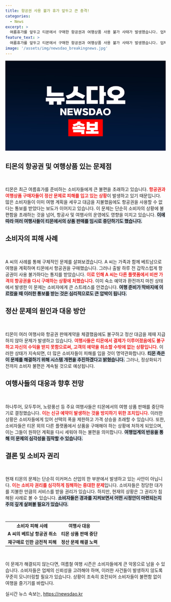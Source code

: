```yaml
---
title: 항공권 사용 불가 휴가 앞두고 큰 충격!
categories:
  - News
excerpt: >
  여름휴가를 앞두고 티몬에서 구매한 항공권과 여행상품 사용 불가 사태가 발생했습니다. 업체의 정산 지연으로 피해를 본 소비자들이 긴급히 재구매해야 하는 상황입니다. 티몬은 대처 방안을 마련 중이지만, 불편은 계속될 전망입니다.
feature_text: >
  여름휴가를 앞두고 티몬에서 구매한 항공권과 여행상품 사용 불가 사태가 발생했습니다. 업체의 정산 지연으로 피해를 본 소비자들이 긴급히 재구매해야 하는 상황입니다. 티몬은 대처 방안을 마련 중이지만, 불편은 계속될 전망입니다.
image: '/assets/img/newsdao_breakingnews.jpg'
---
```


<p><img src="/assets/img/newsdao_breakingnews.jpg" alt="cryptoinkorea 속보" /></p>

<h2 data-ke-size="size26">티몬의 항공권 및 여행상품 있는 문제점</h2>

<p data-ke-size="size16">&nbsp;</p>

<p>티몬은 최근 여름휴가를 준비하는 소비자들에게 큰 불편을 초래하고 있습니다. <b><span style="color: #ee2323;">항공권과 여행상품 구매자들이 정산 문제로 피해를 입고 있는 상황</span></b>이 발생하고 있기 때문입니다. 많은 소비자들이 이미 여행 계획을 세우고 대금을 지불했음에도 항공권을 사용할 수 없다는 통보를 받았다는 보도가 이어지고 있습니다. 이 문제는 단순히 소비자의 상황에 불편함을 초래하는 것을 넘어, 항공사 및 여행사의 운영에도 영향을 미치고 있습니다. <b><span style="background-color: #21538527;">이에 따라 여러 여행사들이 티몬에서의 상품 판매를 임시로 중단하기도 했습니다.</span></b> </p>

<h2 data-ke-size="size26">소비자의 피해 사례</h2>

<p data-ke-size="size16">&nbsp;</p>

<p>A 씨의 사례를 통해 구체적인 문제를 살펴보겠습니다. A 씨는 가족과 함께 베트남으로 여행을 계획하며 티몬에서 항공권을 구매했습니다. 그러나 출발 하루 전 갑작스럽게 항공권이 사용 불가하다는 통지를 받았습니다. <b><span style="color: #ee2323;">이로 인해 A 씨는 다른 플랫폼에서 비싼 가격의 항공권을 다시 구매하는 상황에 처했습니다.</span></b> 이미 숙소 예약과 환전까지 마친 상태에서 발생한 이 문제는 소비자에게 큰 스트레스를 안겼습니다. <b><span style="background-color: #21538527;">여행 준비가 막바지에 이르렀을 때 이러한 통보를 받는 것은 심리적으로도 큰 압박이 됩니다.</span></b> </p>

<h2 data-ke-size="size26">정산 문제의 원인과 대응 방안</h2>

<p data-ke-size="size16">&nbsp;</p>

<p>티몬이 여러 여행사와 항공권 판매계약을 체결했음에도 불구하고 정산 대금을 제때 지급하지 않아 문제가 발생하고 있습니다. <b><span style="color: #ee2323;">여행사들은 티몬에서 결제가 이루어졌음에도 불구하고 자신의 수익을 받지 못함으로써, 고객의 예약을 취소할 수밖에 없는 상황입니다.</span></b> 이러한 상태가 지속되면, 더 많은 소비자들이 피해를 입을 것이 명약관화합니다. <b><span style="background-color: #21538527;">티몬 측은 이 문제를 해결하기 위해 시스템 개편을 추진하겠다고 밝혔습니다.</span></b> 그러나, 정상화되기 전까지 소비자 불편은 계속될 것으로 예상됩니다. </p>

<h2 data-ke-size="size26">여행사들의 대응과 향후 전망</h2>

<p data-ke-size="size16">&nbsp;</p>

<p>하나투어, 모두투어, 노랑풍선 등 주요 여행사들은 티몬에서의 여행 상품 판매를 중단하기로 결정했습니다. <b><span style="color: #ee2323;">이는 신규 예약이 발생하는 것을 방지하기 위한 조치입니다.</span></b> 이러한 상황은 소비자들에게 있어 선택의 폭을 제한하고 가격 상승을 초래할 수 있습니다. 또한, 소비자들은 티몬 외의 다른 플랫폼에서 상품을 구매해야 하는 상황에 처하게 되었으며, 이는 그들이 원하던 계획을 다시 세워야 하는 불편을 의미합니다. <b><span style="background-color: #21538527;">여행업계의 반응을 통해 이 문제의 심각성을 짐작할 수 있습니다.</span></b></p>

<h2 data-ke-size="size26">결론 및 소비자 권리</h2>

<p data-ke-size="size16">&nbsp;</p>

<p>현재 티몬의 문제는 단순히 이커머스 산업의 한 부분에서 발생하고 있는 사안이 아닙니다. <b><span style="color: #ee2323;">이는 소비자 권리를 심각하게 침해하는 중대한 문제</span></b>입니다. 소비자들은 정당한 대가를 지불한 만큼의 서비스를 받을 권리가 있습니다. 하지만, 현재의 상황은 그 권리가 침해된 사례로 볼 수 있습니다. <b><span style="background-color: #21538527;">소비자들은 경과를 지켜보면서 어떤 시정안이 마련되는지 주의 깊게 살펴볼 필요가 있습니다.</span></b></p>

<p data-ke-size="size16">&nbsp;</p>

<table style="width: 100%; border-collapse: collapse;">
    <tr>
        <td style="text-align: center; height: 17px;"><b>소비자 피해 사례</b></td>
        <td style="text-align: center; height: 17px;"><b>여행사 대응</b></td>
    </tr>
    <tr>
        <td style="text-align: center; height: 17px;"><b>A 씨의 베트남 항공권 취소</b></td>
        <td style="text-align: center; height: 17px;"><b>티몬 상품 판매 중단</b></td>
    </tr>
    <tr>
        <td style="text-align: center; height: 17px;"><b>재구매로 인한 금전적 피해</b></td>
        <td style="text-align: center; height: 17px;"><b>정산 문제 해결 노력</b></td>
    </tr>
</table>

<p data-ke-size="size16">&nbsp;</p>

<p>이 문제가 해결되지 않는다면, 여름철 여행 시즌은 소비자들에게 큰 악몽으로 남을 수 있습니다. 소비자들은 업체의 신뢰성을 고려해야 하며, 이러한 사건들이 발생하지 않도록 꾸준히 모니터링할 필요가 있습니다. 상황이 조속히 호전되어 소비자들이 불편함 없이 여행을 즐기기를 바랍니다.</p>
실시간 뉴스 속보는, <a href="https://newsdao.kr" rel="dofollow">https://newsdao.kr</a>


